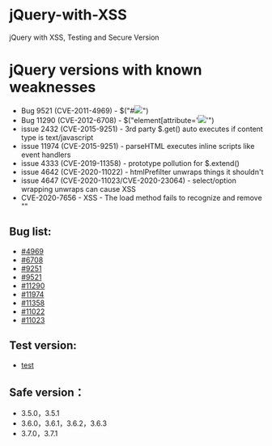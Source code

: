 # jQuery-with-XSS
jQuery with XSS, Testing and Secure Version

# jQuery versions with known weaknesses
- Bug 9521 (CVE-2011-4969) - $("#<img src=x onerror=...>")
- Bug 11290 (CVE-2012-6708) - $("element[attribute='<img src=x onerror=...>'")
- issue 2432 (CVE-2015-9251) - 3rd party $.get() auto executes if content type is text/javascript
- issue 11974 (CVE-2015-9251) - parseHTML executes inline scripts like event handlers
- issue 4333 (CVE-2019-11358) - prototype pollution for $.extend()
- issue 4642 (CVE-2020-11022) - htmlPrefilter unwraps things it shouldn't
- issue 4647 (CVE-2020-11023/CVE-2020-23064) - select/option wrapping unwraps can cause XSS
- CVE-2020-7656 - XSS - The load method fails to recognize and remove "<script>" HTML tags that contain a whitespace character, i.e: "</script >"

## Bug list:
- [#4969](https://bugs.jquery.com/ticket/4969)
- [#6708](https://bugs.jquery.com/ticket/6708)
- [#9251](https://bugs.jquery.com/ticket/9251)
- [#9521](https://bugs.jquery.com/ticket/9521)
- [#11290](https://bugs.jquery.com/ticket/11290)
- [#11974](https://bugs.jquery.com/ticket/11974)
- [#11358](https://bugs.jquery.com/ticket/11358)
- [#11022](https://bugs.jquery.com/ticket/11022)
- [#11023](https://bugs.jquery.com/ticket/11023)

## Test version:
- [test](http://research.insecurelabs.org/jquery/test/)

## Safe version：
- 3.5.0，3.5.1
- 3.6.0，3.6.1，3.6.2，3.6.3
- 3.7.0，3.7.1

